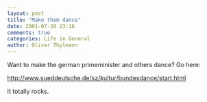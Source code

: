 ```yaml
---
layout: post
title: "Make them dance"
date: 2001-07-20 23:18
comments: true
categories: Life in General
author: Oliver Thylmann
---
```



Want to make the german primeminister and others dance? Go here:

http://www.sueddeutsche.de/sz/kultur/bundesdance/start.html

It totally rocks.


